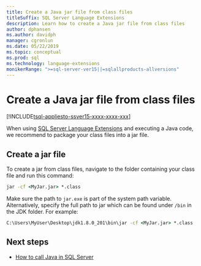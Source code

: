 ```yaml
---
title: Create a Java jar file from class files
titleSuffix: SQL Server Language Extensions
description: Learn how to create a Java jar file from class files 
author: dphansen
ms.author: davidph 
manager: cgronlun
ms.date: 05/22/2019
ms.topic: conceptual
ms.prod: sql
ms.technology: language-extensions
monikerRange: ">=sql-server-ver15||=sqlallproducts-allversions"
---
```

# Create a Java jar file from class files
[!INCLUDE[tsql-appliesto-ssver15-xxxx-xxxx-xxx](../../includes/tsql-appliesto-ssver15-xxxx-xxxx-xxx.md)]

When using [SQL Server Language Extensions](../language-extensions-overview.md) and executing a Java code, we recommend to package your class files into a jar file.

## Create a jar file

To create a jar from class files, navigate to the folder containing your class file and run this command:

```cmd
jar -cf <MyJar.jar> *.class
```

Make sure the path to `jar.exe` is part of the system path variable. Alternatively, specify the full path to jar which can be found under `/bin` in the JDK folder. For example:

```cmd
C:\Users\MyUser\Desktop\jdk1.8.0_201\bin\jar -cf <MyJar.jar> *.class
```

## Next steps

+ [How to call Java in SQL Server](../how-to/call-java-from-sql.md)
